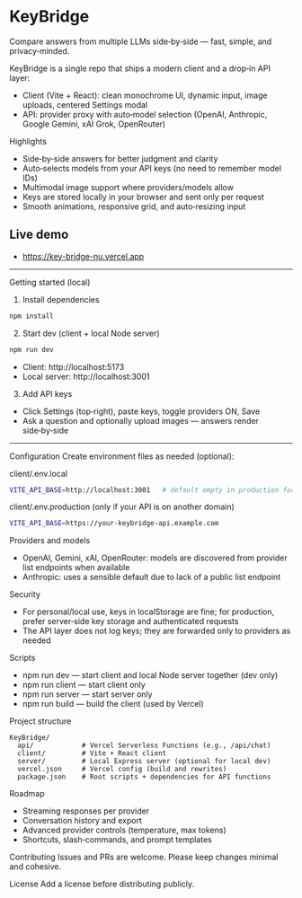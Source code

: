 # KeyBridge

Compare answers from multiple LLMs side‑by‑side — fast, simple, and privacy‑minded.

KeyBridge is a single repo that ships a modern client and a drop‑in API layer:
- Client (Vite + React): clean monochrome UI, dynamic input, image uploads, centered Settings modal
- API: provider proxy with auto‑model selection (OpenAI, Anthropic, Google Gemini, xAI Grok, OpenRouter)

Highlights
- Side‑by‑side answers for better judgment and clarity
- Auto‑selects models from your API keys (no need to remember model IDs)
- Multimodal image support where providers/models allow
- Keys are stored locally in your browser and sent only per request
- Smooth animations, responsive grid, and auto‑resizing input

## Live demo

- https://key-bridge-nu.vercel.app

---

Getting started (local)
1) Install dependencies

```bash
npm install
```

2) Start dev (client + local Node server)

```bash
npm run dev
```

- Client: http://localhost:5173
- Local server: http://localhost:3001

3) Add API keys
- Click Settings (top‑right), paste keys, toggle providers ON, Save
- Ask a question and optionally upload images — answers render side‑by‑side

---



Configuration
Create environment files as needed (optional):

client/.env.local
```bash
VITE_API_BASE=http://localhost:3001   # default empty in production for same‑origin
```

client/.env.production (only if your API is on another domain)
```bash
VITE_API_BASE=https://your-keybridge-api.example.com
```

Providers and models
- OpenAI, Gemini, xAI, OpenRouter: models are discovered from provider list endpoints when available
- Anthropic: uses a sensible default due to lack of a public list endpoint

Security
- For personal/local use, keys in localStorage are fine; for production, prefer server‑side key storage and authenticated requests
- The API layer does not log keys; they are forwarded only to providers as needed

Scripts
- npm run dev — start client and local Node server together (dev only)
- npm run client — start client only
- npm run server — start server only
- npm run build — build the client (used by Vercel)

Project structure
```
KeyBridge/
  api/            # Vercel Serverless Functions (e.g., /api/chat)
  client/         # Vite + React client
  server/         # Local Express server (optional for local dev)
  vercel.json     # Vercel config (build and rewrites)
  package.json    # Root scripts + dependencies for API functions
```

Roadmap
- Streaming responses per provider
- Conversation history and export
- Advanced provider controls (temperature, max tokens)
- Shortcuts, slash‑commands, and prompt templates

Contributing
Issues and PRs are welcome. Please keep changes minimal and cohesive.

License
Add a license before distributing publicly.

